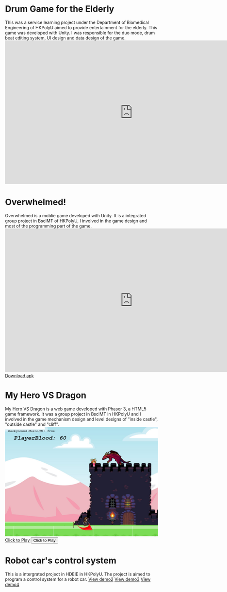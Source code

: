 <h1><b>Drum Game for the Elderly</b></h1>
This was a service learning project under the Department of Biomedical Engineering of HKPolyU aimed to provide entertainment for the elderly. This game was developed with Unity. I was responsible for the duo mode, drum beat editing system, UI design and data design of the game.
<iframe width="840" height="473" src="https://www.youtube.com/embed/irHXQbMf88M" title="YouTube video player" frameborder="0" allow="accelerometer; autoplay; clipboard-write; encrypted-media; gyroscope; picture-in-picture" allowfullscreen></iframe>

<h1><b>Overwhelmed!</b></h1>
Overwhelmed is a moblie game developed with Unity. It is a integrated group project in BscIMT of HKPolyU, I involved in the game design and most of the programming part of the game.  
<!--<img src="assets/images/Overwhelmed.jpg" alt="Overwhelmed is a good game" width="500"/>-->  
<iframe width="840" height="473" src="https://www.youtube.com/embed/JZnMalX_x2o" title="YouTube video player" frameborder="0" allow="accelerometer; autoplay; clipboard-write; encrypted-media; gyroscope; picture-in-picture" allowfullscreen></iframe> 
<a href="https://github.com/YuKaWing/YuKaWing.github.io/releases/download/1.0/Overwhelmed.apk">Download apk</a>  
  
<h1><b>My Hero VS Dragon</b></h1>  
My Hero VS Dragon is a web game developed with Phaser 3, a HTML5 game framework. It was a group project in BscIMT in HKPolyU and I involved in the game mechanism design and level designs of  "inside castle", "outside castle" and "cliff".  
<img src="assets/images/MHVSD.JPG" alt="My Hero VS Dragon is a good game" width="1200"/>   
<a href="https://yukawing.github.io/MyHeroVSDragon/" target="_blank">Click to Play</a>
<input type="button" onclick="location.href='https://yukawing.github.io/MyHeroVSDragon/';" value="Click to Play" />
  
<h1><b>Robot car's control system</b></h1>
This is a intergrated project in HDEIE in HKPolyU. The project is aimed to program a control system for a robot car.  
<a href="https://youtu.be/fUyfqqz9Zbg" target="_blank">View demo2</a>  
<a href="https://youtu.be/7fppypZXFQE" target="_blank">View demo3</a>  
<a href="https://youtu.be/5qAJM77eF_k" target="_blank">View demo4</a>  
